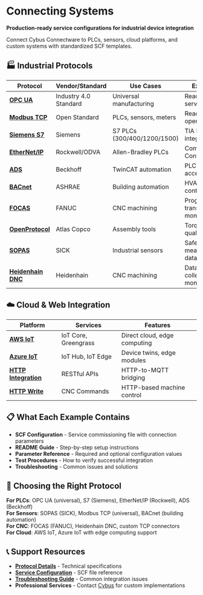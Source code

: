 # Connecting Systems

**Production-ready service configurations for industrial device integration**

Connect Cybus Connectware to PLCs, sensors, cloud platforms, and custom systems with standardized SCF templates.

## 🏭 Industrial Protocols

| Protocol | Vendor/Standard | Use Cases | Examples |
|----------|----------------|-----------|----------|
| **[OPC UA](./opcua/)** | Industry 4.0 Standard | Universal manufacturing | Read/write, server setup |
| **[Modbus TCP](./modbus/)** | Open Standard | PLCs, sensors, meters | Read/write operations |
| **[Siemens S7](./siemens-s7/)** | Siemens | S7 PLCs (300/400/1200/1500) | TIA Portal integration |
| **[EtherNet/IP](./ethernetip/)** | Rockwell/ODVA | Allen-Bradley PLCs | CompactLogix, ControlLogix |
| **[ADS](./ads/)** | Beckhoff | TwinCAT automation | PLC variable access |
| **[BACnet](./bacnet/)** | ASHRAE | Building automation | HVAC, lighting control |
| **[FOCAS](./focas/)** | FANUC | CNC machining | Program transfer, monitoring |
| **[OpenProtocol](./openprotocol/)** | Atlas Copco | Assembly tools | Torque data, quality control |
| **[SOPAS](./sopas/)** | SICK | Industrial sensors | Safety, measurement data |
| **[Heidenhain DNC](./heidenhain-dnc/)** | Heidenhain | CNC machining | Data collection, monitoring |

## ☁️ Cloud & Web Integration

| Platform | Services | Features |
|----------|----------|----------|
| **[AWS IoT](./aws-iot/)** | IoT Core, Greengrass | Direct cloud, edge computing |
| **[Azure IoT](./azure-iot/)** | IoT Hub, IoT Edge | Device twins, edge modules |
| **[HTTP Integration](./http-post-mqtt/)** | RESTful APIs | HTTP-to-MQTT bridging |
| **[HTTP Write](./http-write-cnc/)** | CNC Commands | HTTP-based machine control |

## 📋 What Each Example Contains

- **SCF Configuration** - Service commissioning file with connection parameters
- **README Guide** - Step-by-step setup instructions
- **Parameter Reference** - Required and optional configuration values
- **Test Procedures** - How to verify successful integration
- **Troubleshooting** - Common issues and solutions

## 🎯 Choosing the Right Protocol

**For PLCs**: OPC UA (universal), S7 (Siemens), EtherNet/IP (Rockwell), ADS (Beckhoff)  
**For Sensors**: SOPAS (SICK), Modbus TCP (universal), BACnet (building automation)  
**For CNC**: FOCAS (FANUC), Heidenhain DNC, custom TCP connectors  
**For Cloud**: AWS IoT, Azure IoT with edge computing support

## 📞 Support Resources

- **[Protocol Details](https://docs.cybus.io/documentation/industry-protocol-details)** - Technical specifications
- **[Service Configuration](https://docs.cybus.io/documentation/services)** - SCF file reference  
- **[Troubleshooting Guide](https://docs.cybus.io/)** - Common integration issues
- **Professional Services** - Contact [Cybus](https://www.cybus.io/) for custom implementations